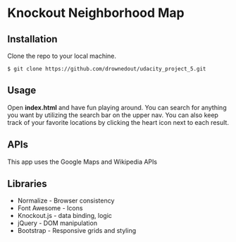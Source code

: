 # Knockout Neighborhood Map

## Installation

Clone the repo to your local machine.

```
$ git clone https://github.com/drownedout/udacity_project_5.git
```

## Usage

Open **index.html** and have fun playing around. You can search for anything you want by utilizing the search bar on the upper nav. You can also keep track of your favorite locations by clicking the heart icon next to each result.

## APIs

This app uses the Google Maps and Wikipedia APIs

## Libraries
* Normalize - Browser consistency
* Font Awesome - Icons
* Knockout.js - data binding, logic
* jQuery - DOM manipulation
* Bootstrap - Responsive grids and styling
